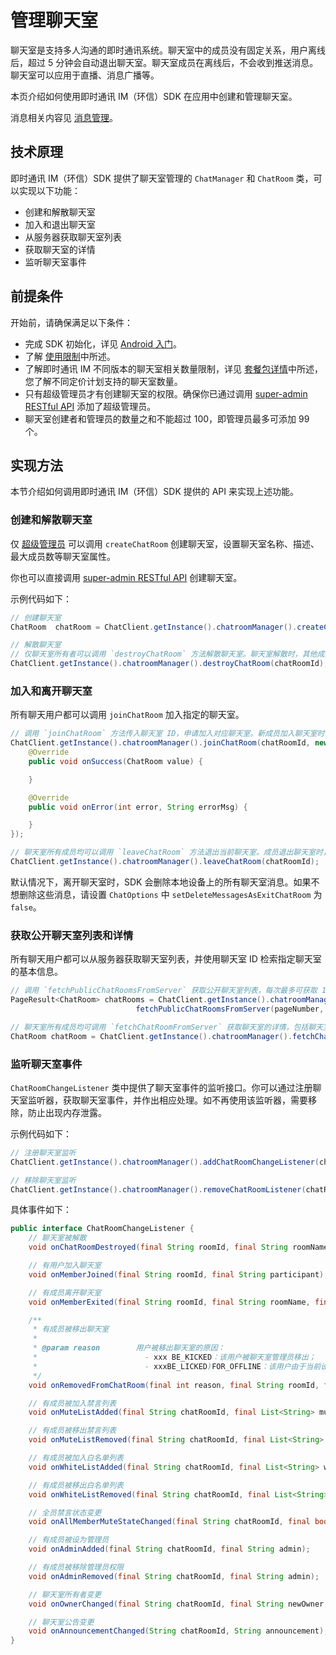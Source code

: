 # 管理聊天室
聊天室是支持多人沟通的即时通讯系统。聊天室中的成员没有固定关系，用户离线后，超过 5 分钟会自动退出聊天室。聊天室成员在离线后，不会收到推送消息。聊天室可以应用于直播、消息广播等。

本页介绍如何使用即时通讯 IM（环信）SDK 在应用中创建和管理聊天室。

消息相关内容见 [消息管理](https://docs-preprod.agora.io/en/agora-chat/agora_chat_message_overview?platform=Android)。

## 技术原理

即时通讯 IM（环信）SDK 提供了聊天室管理的 `ChatManager` 和 `ChatRoom` 类，可以实现以下功能：

- 创建和解散聊天室
- 加入和退出聊天室
- 从服务器获取聊天室列表
- 获取聊天室的详情
- 监听聊天室事件

## 前提条件

开始前，请确保满足以下条件：

- 完成 SDK 初始化，详见 [Android 入门](https://docs.agora.io/en/agora-chat/agora_chat_get_started_android?platform=Android)。
- 了解 [使用限制](https://docs.agora.io/en/agora-chat/agora_chat_limitation?platform=Android)中所述。
- 了解即时通讯 IM 不同版本的聊天室相关数量限制，详见 [套餐包详情](https://docs.agora.io/en/agora-chat/agora_chat_plan?platform=Android)中所述，您了解不同定价计划支持的聊天室数量。
- 只有超级管理员才有创建聊天室的权限。确保你已通过调用 [super-admin RESTful API](https://docs.agora.io/en/agora-chat/agora_chat_restful_chatroom_superadmin?platform=RESTful#adding-a-chat-room-super-admin) 添加了超级管理员。
- 聊天室创建者和管理员的数量之和不能超过 100，即管理员最多可添加 99 个。

## 实现方法

本节介绍如何调用即时通讯 IM（环信）SDK 提供的 API 来实现上述功能。

### 创建和解散聊天室

仅 [超级管理员](https://docs.agora.io/en/agora-chat/agora_chat_restful_chatroom_superadmin?platform=RESTful#adding-a-chat-room-super-admin) 可以调用 `createChatRoom` 创建聊天室，设置聊天室名称、描述、最大成员数等聊天室属性。

你也可以直接调用 [super-admin RESTful API](https://docs.agora.io/en/agora-chat/agora_chat_restful_chatroom_superadmin?platform=RESTful#adding-a-chat-room-super-admin) 创建聊天室。

示例代码如下：

```java
// 创建聊天室
ChatRoom  chatRoom = ChatClient.getInstance().chatroomManager().createChatRoom(subject, description, welcomMessage, maxUserCount, members);

// 解散聊天室
// 仅聊天室所有者可以调用 `destroyChatRoom` 方法解散聊天室。聊天室解散时，其他成员收到 `onChatRoomDestroyed` 回调并被踢出聊天室。
ChatClient.getInstance().chatroomManager().destroyChatRoom(chatRoomId);
```

### 加入和离开聊天室

所有聊天用户都可以调用 `joinChatRoom` 加入指定的聊天室。

```java
// 调用 `joinChatRoom` 方法传入聊天室 ID，申请加入对应聊天室。新成员加入聊天室时，其他成员收到 `onMemberJoined` 回调。
ChatClient.getInstance().chatroomManager().joinChatRoom(chatRoomId, new ValueCallBack<ChatRoom>() {
    @Override
    public void onSuccess(ChatRoom value) {

    }

    @Override
    public void onError(int error, String errorMsg) {

    }
});

// 聊天室所有成员均可以调用 `leaveChatRoom` 方法退出当前聊天室。成员退出聊天室时，其他成员收到 `onMemberExited` 回调。
ChatClient.getInstance().chatroomManager().leaveChatRoom(chatRoomId);
```

默认情况下，离开聊天室时，SDK 会删除本地设备上的所有聊天室消息。如果不想删除这些消息，请设置 `ChatOptions` 中 `setDeleteMessagesAsExitChatRoom` 为 `false`。

### 获取公开聊天室列表和详情

所有聊天用户都可以从服务器获取聊天室列表，并使用聊天室 ID 检索指定聊天室的基本信息。

```java
// 调用 `fetchPublicChatRoomsFromServer` 获取公开聊天室列表，每次最多可获取 1,000 个。
PageResult<ChatRoom> chatRooms = ChatClient.getInstance().chatroomManager().
                            fetchPublicChatRoomsFromServer(pageNumber, pageSize);

// 聊天室所有成员均可调用 `fetchChatRoomFromServer` 获取聊天室的详情，包括聊天室 ID、聊天室名称，聊天室描述、聊天室公告、管理员列表、最大成员数、聊天室所有者、是否全员禁言以及聊天室角色类型。成员列表、黑名单列表、禁言列表需单独调用接口获取。
ChatRoom chatRoom = ChatClient.getInstance().chatroomManager().fetchChatRoomFromServer(chatRoomId);
```

### 监听聊天室事件

`ChatRoomChangeListener` 类中提供了聊天室事件的监听接口。你可以通过注册聊天室监听器，获取聊天室事件，并作出相应处理。如不再使用该监听器，需要移除，防止出现内存泄露。

示例代码如下：

```java
// 注册聊天室监听
ChatClient.getInstance().chatroomManager().addChatRoomChangeListener(chatRoomChangeListener);

// 移除聊天室监听
ChatClient.getInstance().chatroomManager().removeChatRoomListener(chatRoomChangeListener);
```

具体事件如下：

```java
public interface ChatRoomChangeListener {
    // 聊天室被解散
    void onChatRoomDestroyed(final String roomId, final String roomName);

    // 有用户加入聊天室
    void onMemberJoined(final String roomId, final String participant);

    // 有成员离开聊天室
    void onMemberExited(final String roomId, final String roomName, final String participant);

    /**
     * 有成员被移出聊天室
     *
     * @param reason        用户被移出聊天室的原因：
     *                        - xxx BE_KICKED：该用户被聊天室管理员移出；
     *                        - xxxBE_LICKED)FOR_OFFLINE：该用户由于当前设备断网被服务器移出聊天室。
     */
    void onRemovedFromChatRoom(final int reason, final String roomId, final String roomName, final String participant);

    // 有成员被加入禁言列表
    void onMuteListAdded(final String chatRoomId, final List<String> mutes, final long expireTime);

    // 有成员被移出禁言列表
    void onMuteListRemoved(final String chatRoomId, final List<String> mutes);

    // 有成员被加入白名单列表
    void onWhiteListAdded(final String chatRoomId, final List<String> whitelist);

    // 有成员被移出白名单列表
    void onWhiteListRemoved(final String chatRoomId, final List<String> whitelist);

    // 全员禁言状态变更
    void onAllMemberMuteStateChanged(final String chatRoomId, final boolean isMuted);

    // 有成员被设为管理员
    void onAdminAdded(final String chatRoomId, final String admin);

    // 有成员被移除管理员权限
    void onAdminRemoved(final String chatRoomId, final String admin);

    // 聊天室所有者变更
    void onOwnerChanged(final String chatRoomId, final String newOwner, final String oldOwner);

    // 聊天室公告变更
    void onAnnouncementChanged(String chatRoomId, String announcement);
}
```
